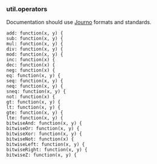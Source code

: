 ### util.operators

Documentation should use [Journo](https://github.com/jashkenas/journo) formats and standards.

    add: function(x, y) {
    sub: function(x, y) {
    mul: function(x, y) {
    div: function(x, y) {
    mod: function(x, y) {
    inc: function(x) {
    dec: function(x) {
    neg: function(x) {
    eq: function(x, y) {
    seq: function(x, y) {
    neq: function(x, y) {
    sneq: function(x, y) {
    not: function(x) {
    gt: function(x, y) {
    lt: function(x, y) {
    gte: function(x, y) {
    lte: function(x, y) {
    bitwiseAnd: function(x, y) {
    bitwiseOr: function(x, y) {
    bitwiseXor: function(x, y) {
    bitwiseNot: function(x) {
    bitwiseLeft: function(x, y) {
    bitwiseRight: function(x, y) {
    bitwiseZ: function(x, y) {

